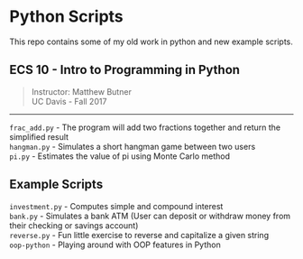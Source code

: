 # Python Scripts

This repo contains some of my old work in python and new example scripts.

## ECS 10 - Intro to Programming in Python

> Instructor: Matthew Butner \
> UC Davis - Fall 2017

- - - -

`frac_add.py` - The program will add two fractions together and return the simplified result \
`hangman.py` - Simulates a short hangman game between two users \
`pi.py` - Estimates the value of pi using Monte Carlo method

## Example Scripts

`investment.py` - Computes simple and compound interest \
`bank.py` - Simulates a bank ATM (User can deposit or withdraw money from their checking or savings account) \
`reverse.py` - Fun little exercise to reverse and capitalize a given string \
`oop-python` - Playing around with OOP features in Python

